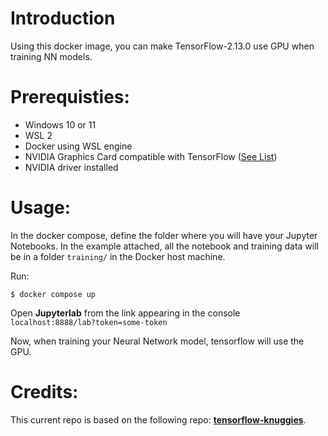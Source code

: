 # Introduction
Using this docker image, you can make TensorFlow-2.13.0 use GPU when training NN models.

# Prerequisties:
* Windows 10 or 11
* WSL 2
* Docker using WSL engine
* NVIDIA Graphics Card compatible with TensorFlow ([See List](https://developer.nvidia.com/cuda-gpus))
* NVIDIA driver installed


# Usage:
In the docker compose, define the folder where you will have your Jupyter Notebooks.
In the example attached, all the notebook and training data will be in a folder `training/` in the Docker host machine.

Run:
```
$ docker compose up
```

Open **Jupyterlab** from the link appearing in the console `localhost:8888/lab?token=some-token`

Now, when training your Neural Network model, tensorflow will use the GPU.

# Credits:
This current repo is based on the following repo: **[tensorflow-knuggies](https://github.com/KNuggies/tensorflow-knuggies)**.